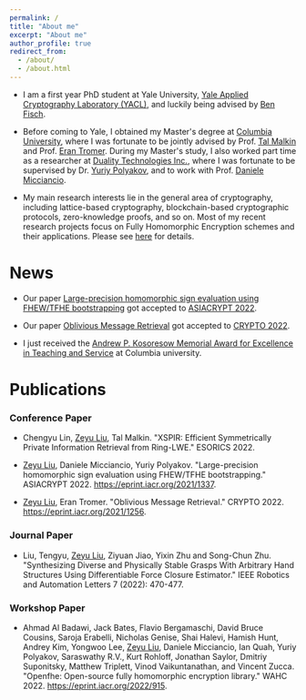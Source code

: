 ```yaml
---
permalink: /
title: "About me"
excerpt: "About me"
author_profile: true
redirect_from: 
  - /about/
  - /about.html
---
```


- I am a first year PhD student at Yale University, [Yale Applied Cryptography Laboratory (YACL)](http://yacl.cs.yale.edu/), and luckily being advised by [Ben Fisch](https://sites.google.com/site/benafisch).

- Before coming to Yale, I obtained my Master's degree at [Columbia University](https://www.columbia.edu/), where I was fortunate to be jointly advised by Prof. [Tal Malkin](http://www.cs.columbia.edu/~tal/) and Prof. [Eran Tromer](https://www.tau.ac.il/~tromer/). During my Master's study, I also worked part time as a researcher at [Duality Technologies Inc.](https://dualitytech.com/), where I was fortunate to be supervised by Dr. [Yuriy Polyakov](https://ypolyakov.gitlab.io/), and to work with Prof. [Daniele Micciancio](https://cseweb.ucsd.edu/~daniele/).

- My main research interests lie in the general area of cryptography, including lattice-based cryptography, blockchain-based cryptographic protocols, zero-knowledge proofs, and so on. Most of my recent research projects focus on Fully Homomorphic Encryption schemes and their applications. Please see [here](https://zeyuthomasliu.github.io/publications/) for details.

# News

- Our paper [Large-precision homomorphic sign evaluation using FHEW/TFHE bootstrapping](https://eprint.iacr.org/2021/1337) got accepted to [ASIACRYPT 2022](https://asiacrypt.iacr.org/2022/).

- Our paper [Oblivious Message Retrieval](https://eprint.iacr.org/2021/1256) got accepted to [CRYPTO 2022](https://crypto.iacr.org/2022/).

- I just received the [Andrew P. Kosoresow Memorial Award for Excellence in Teaching and Service](https://www.cs.columbia.edu/2017/top-students-in-computer-science-receive-awards/) at Columbia university.

<!-- - I am joining the [Yale Applied Cryptography Laboratory (YACL)](http://yacl.cs.yale.edu/) starting fall 2022 as a Ph.D. student! Already met the amazing co-directors of YACL, [Ben Fisch](https://sites.google.com/site/benafisch) and [Charalampos (Babis) Papamanthou](https://www.cs.yale.edu/homes/cpap/). Looking forward to meeting and working with other members! -->

<!-- - [Our paper about symmetric PIR](https://zeyuthomasliu.github.io/publications/paper3XSPIR) got accepted to [ESORICS 2022](https://esorics2022.compute.dtu.dk/). -->

<!-- - I recently received a [scholarship](https://grants.zfnd.org/proposals/470030928) from [Zcash Open Major Grants (ZOMG)](https://zcashomg.org/) to support the sixth year of my PhD program. -->

# Publications

### Conference Paper

- Chengyu Lin, <u>Zeyu Liu</u>, Tal Malkin. "XSPIR: Efficient Symmetrically Private Information Retrieval from Ring-LWE." ESORICS 2022.

- <u>Zeyu Liu</u>, Daniele Micciancio, Yuriy Polyakov. "Large-precision homomorphic sign evaluation using FHEW/TFHE bootstrapping." ASIACRYPT 2022. https://eprint.iacr.org/2021/1337.

- <u>Zeyu Liu</u>, Eran Tromer. "Oblivious Message Retrieval." CRYPTO 2022. https://eprint.iacr.org/2021/1256.

### Journal Paper

- Liu, Tengyu, <u>Zeyu Liu</u>, Ziyuan Jiao, Yixin Zhu and Song-Chun Zhu. "Synthesizing Diverse and Physically Stable Grasps With Arbitrary Hand Structures Using Differentiable Force Closure Estimator." IEEE Robotics and Automation Letters 7 (2022): 470-477.

### Workshop Paper

- Ahmad Al Badawi, Jack Bates, Flavio Bergamaschi, David Bruce Cousins, Saroja Erabelli, Nicholas Genise, Shai Halevi, Hamish Hunt, Andrey Kim, Yongwoo Lee, <u>Zeyu Liu</u>, Daniele Micciancio, Ian Quah, Yuriy Polyakov, Saraswathy R.V., Kurt Rohloff, Jonathan Saylor, Dmitriy Suponitsky, Matthew Triplett, Vinod Vaikuntanathan, and Vincent Zucca. "Openfhe: Open-source fully homomorphic encryption library." WAHC 2022. https://eprint.iacr.org/2022/915.

<!-- ### Preprints -->

<!-- # Acknowledgement

- Sincerely and deeply thank every other school that sent me an offer for my Ph.D. applications. The application process is tough and stressful for a majority of applicants (surely including me). The emails containing interviews and offers were particularly reassuring. Special thanks to [Riad](https://wahby.net/), [Elaine](http://elaineshi.com/) and [Aayush](https://sites.google.com/view/aayushjain/home) at CMU for their patience and constant help during my application and deicison process. -->
